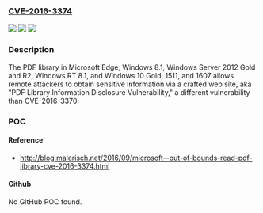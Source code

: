 ### [CVE-2016-3374](https://cve.mitre.org/cgi-bin/cvename.cgi?name=CVE-2016-3374)
![](https://img.shields.io/static/v1?label=Product&message=n%2Fa&color=blue)
![](https://img.shields.io/static/v1?label=Version&message=n%2Fa&color=blue)
![](https://img.shields.io/static/v1?label=Vulnerability&message=n%2Fa&color=brighgreen)

### Description

The PDF library in Microsoft Edge, Windows 8.1, Windows Server 2012 Gold and R2, Windows RT 8.1, and Windows 10 Gold, 1511, and 1607 allows remote attackers to obtain sensitive information via a crafted web site, aka "PDF Library Information Disclosure Vulnerability," a different vulnerability than CVE-2016-3370.

### POC

#### Reference
- http://blog.malerisch.net/2016/09/microsoft--out-of-bounds-read-pdf-library-cve-2016-3374.html

#### Github
No GitHub POC found.

